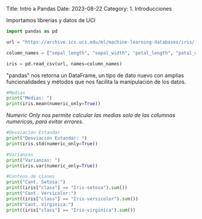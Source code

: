 Title: Intro a Pandas
Date: 2023-08-22
Category: 1. Introducciones


Importamos librerias y datos de UCI


```python
import pandas as pd

url = "https://archive.ics.uci.edu/ml/machine-learning-databases/iris/iris.data"

column_names = ["sepal_length", "sepal_width", "petal_length", "petal_width", "class"]

iris = pd.read_csv(url, names=column_names)
```

"pandas" nos retorna un DataFrame, un tipo de dato nuevo con amplias funcionalidades y métodos que nos facilita la manipulación de los datos.


```python
#Medias
print("Medias: ")
print(iris.mean(numeric_only=True))
```

*Numeric Only nos permite calcular las medias solo de las columnas numericas, para evitar errores.*


```python
#Desviación Estandar
print("Desviación Estandar: ")
print(iris.std(numeric_only=True))
```


```python
#Varianzas
print("Varianzas: ")
print(iris.var(numeric_only=True))
```


```python
#Conteos de clases
print("Cant. Setosa:")
print((iris["class"] == "Iris-setosa").sum())
print("Cant. Versicolor:")
print((iris["class"] == "Iris-versicolor").sum())
print("Cant. Virginica:")
print((iris["class"] == "Iris-virginica").sum())

```

